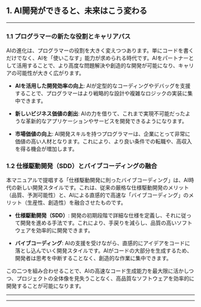 ## **1. AI開発ができると、未来はこう変わる**

---

### 1.1 プログラマーの新たな役割とキャリアパス

AIの進化は、プログラマーの役割を大きく変えつつあります。単にコードを書くだけでなく、AIを「使いこなす」能力が求められる時代です。AIをパートナーとして活用することで、より高度な問題解決や創造的な開発が可能になり、キャリアの可能性が大きく広がります。

- **AIを活用した開発効率の向上**: AIが定型的なコーディングやデバッグを支援することで、プログラマーはより戦略的な設計や複雑なロジックの実装に集中できます。

- **新しいビジネス価値の創出**: AIの力を借りて、これまで実現不可能だったような革新的なアプリケーションやサービスを開発できるようになります。

- **市場価値の向上**: AI開発スキルを持つプログラマーは、企業にとって非常に価値の高い人材となります。これにより、より良い条件での転職や、高収入を得る機会が増加します。

### 1.2 仕様駆動開発（SDD）とバイブコーディングの融合

本マニュアルで提唱する「仕様駆動開発に則ったバイブコーディング」は、AI時代の新しい開発スタイルです。これは、従来の厳格な仕様駆動開発のメリット（品質、予測可能性）と、AIによる直感的で高速な「バイブコーディング」のメリット（生産性、創造性）を融合させたものです。

- **仕様駆動開発（SDD）**: 開発の初期段階で詳細な仕様を定義し、それに従って開発を進める手法です。これにより、手戻りを減らし、品質の高いソフトウェアを効率的に開発できます。

- **バイブコーディング**: AIの支援を受けながら、直感的にアイデアをコードに落とし込んでいく開発スタイルです。AIがコードの大部分を生成するため、開発者は思考を中断することなく、創造的な作業に集中できます。

この二つを組み合わせることで、AIの高速なコード生成能力を最大限に活かしつつ、プロジェクトの全体像を見失うことなく、高品質なソフトウェアを効率的に開発することが可能になります。

---

---


